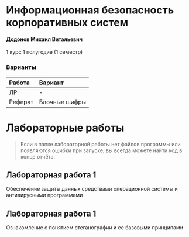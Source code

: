# Информационная безопасность корпоративных систем

#### Додонов Михаил Витальевич

1 курс 1 полугодие (1 семестр)

### Варианты

| Работа | Вариант |
| :------------------ | :------ |
| ЛР                 | -       |
|Реферат               | Блочные шифры       |


# Лабораторные работы

> Если в папке лабораторной работы нет файлов программы или появляются ошибки при запуске, вы всегда можете найти код в конце отчёта.

## Лабораторная работа 1

Обеспечение защиты данных средствами операционной системы и антивирусными программами

## Лабораторная работа 1

Ознакомление с понятием стеганографии и ее базовыми принципами
